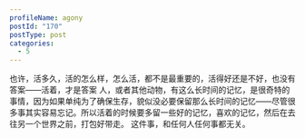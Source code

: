 ```yaml
---
profileName: agony
postId: "170"
postType: post
categories:
  - 5
---
```

也许，活多久，活的怎么样，怎么活，都不是最重要的，活得好还是不好，也没有答案——活着，才是答案
人，或者其他动物，有这么长时间的记忆，是很奇特的事情，因为如果单纯为了确保生存，貌似没必要保留那么长时间的记忆——尽管很多事其实容易忘记。所以活着的时候要多留一些好的记忆，喜欢的记忆，然后在去往另一个世界之前，打包好带走。
这件事，和任何人任何事都无关。